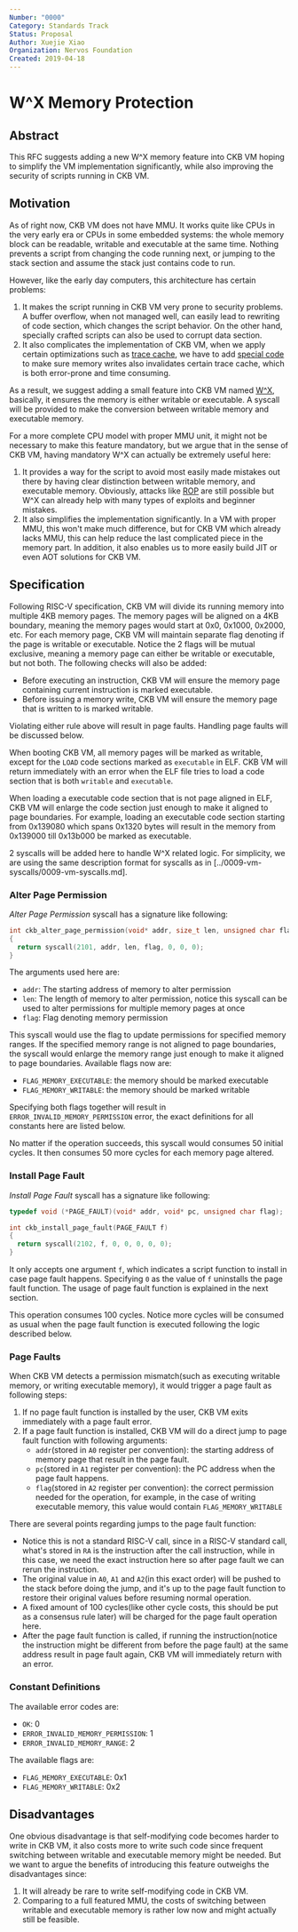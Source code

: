 ```yaml
---
Number: "0000"
Category: Standards Track
Status: Proposal
Author: Xuejie Xiao
Organization: Nervos Foundation
Created: 2019-04-18
---
```


# W^X Memory Protection

## Abstract

This RFC suggests adding a new W^X memory feature into CKB VM hoping to simplify the VM implementation significantly, while also improving the security of scripts running in CKB VM.

## Motivation

As of right now, CKB VM does not have MMU. It works quite like CPUs in the very early era or CPUs in some embedded systems: the whole memory block can be readable, writable and executable at the same time. Nothing prevents a script from changing the code running next, or jumping to the stack section and assume the stack just contains code to run.

However, like the early day computers, this architecture has certain problems:

1. It makes the script running in CKB VM very prone to security problems. A buffer overflow, when not managed well, can easily lead to rewriting of code section, which changes the script behavior. On the other hand, specially crafted scripts can also be used to corrupt data section.
2. It also complicates the implementation of CKB VM, when we apply certain optimizations such as [trace cache](https://en.wikipedia.org/wiki/Trace_Cache), we have to add [special code](https://github.com/nervosnetwork/ckb-vm/blob/16207caf5755b5edde6df8228a2366a553960a10/src/machine.rs#L431) to make sure memory writes also invalidates certain trace cache, which is both error-prone and time consuming.

As a result, we suggest adding a small feature into CKB VM named [W^X](https://en.wikipedia.org/wiki/W%5EX), basically, it ensures the memory is either writable or executable. A syscall will be provided to make the conversion between writable memory and executable memory.

For a more complete CPU model with proper MMU unit, it might not be necessary to make this feature mandatory, but we argue that in the sense of CKB VM, having mandatory W^X can actually be extremely useful here:

1. It provides a way for the script to avoid most easily made mistakes out there by having clear distinction between writable memory, and executable memory. Obviously, attacks like [ROP](https://en.wikipedia.org/wiki/Return-oriented_programming) are still possible but W^X can already help with many types of exploits and beginner mistakes.
2. It also simplifies the implementation significantly. In a VM with proper MMU, this won't make much difference, but for CKB VM which already lacks MMU, this can help reduce the last complicated piece in the memory part. In addition, it also enables us to more easily build JIT or even AOT solutions for CKB VM.

## Specification

Following RISC-V specification, CKB VM will divide its running memory into multiple 4KB memory pages. The memory pages will be aligned on a 4KB boundary, meaning the memory pages would start at 0x0, 0x1000, 0x2000, etc. For each memory page, CKB VM will maintain separate flag denoting if the page is writable or executable. Notice the 2 flags will be mutual exclusive, meaning a memory page can either be writable or executable, but not both. The following checks will also be added:

* Before executing an instruction, CKB VM will ensure the memory page containing current instruction is marked executable.
* Before issuing a memory write, CKB VM will ensure the memory page that is written to is marked writable.

Violating either rule above will result in page faults. Handling page faults will be discussed below.

When booting CKB VM, all memory pages will be marked as writable, except for the `LOAD` code sections marked as `executable` in ELF. CKB VM will return immediately with an error when the ELF file tries to load a code section that is both `writable` and `executable`.

When loading a executable code section that is not page aligned in ELF, CKB VM will enlarge the code section just enough to make it aligned to page boundaries. For example, loading an executable code section starting from 0x139080 which spans 0x1320 bytes will result in the memory from 0x139000 till 0x13b000 be marked as executable.

2 syscalls will be added here to handle W^X related logic. For simplicity, we are using the same description format for syscalls as in [../0009-vm-syscalls/0009-vm-syscalls.md].

### Alter Page Permission

*Alter Page Permission* syscall has a signature like following:

```c
int ckb_alter_page_permission(void* addr, size_t len, unsigned char flag)
{
  return syscall(2101, addr, len, flag, 0, 0, 0);
}
```

The arguments used here are:

* `addr`: The starting address of memory to alter permission
* `len`: The length of memory to alter permission, notice this syscall can be used to alter permissions for multiple memory pages at once
* `flag`: Flag denoting memory permission

This syscall would use the flag to update permissions for specified memory ranges. If the specified memory range is not aligned to page boundaries, the syscall would enlarge the memory range just enough to make it aligned to page boundaries. Available flags now are:

* `FLAG_MEMORY_EXECUTABLE`: the memory should be marked executable
* `FLAG_MEMORY_WRITABLE`: the memory should be marked writable

Specifying both flags together will result in `ERROR_INVALID_MEMORY_PERMISSION` error, the exact definitions for all constants here are listed below.

No matter if the operation succeeds, this syscall would consumes 50 initial cycles. It then consumes 50 more cycles for each memory page altered.

### Install Page Fault

*Install Page Fault* syscall has a signature like following:

```c
typedef void (*PAGE_FAULT)(void* addr, void* pc, unsigned char flag);

int ckb_install_page_fault(PAGE_FAULT f)
{
  return syscall(2102, f, 0, 0, 0, 0, 0);
}
```

It only accepts one argument `f`, which indicates a script function to install in case page fault happens. Specifying `0` as the value of `f` uninstalls the page fault function. The usage of page fault function is explained in the next section.

This operation consumes 100 cycles. Notice more cycles will be consumed as usual when the page fault function is executed following the logic described below.

### Page Faults

When CKB VM detects a permission mismatch(such as executing writable memory, or writing executable memory), it would trigger a page fault as following steps:

1. If no page fault function is installed by the user, CKB VM exits immediately with a page fault error.
2. If a page fault function is installed, CKB VM will do a direct jump to page fault function with following arguments:
    * `addr`(stored in `A0` register per convention): the starting address of memory page that result in the page fault.
    * `pc`(stored in `A1` register per convention): the PC address when the page fault happens.
    * `flag`(stored in `A2` register per convention): the correct permission needed for the operation, for example, in the case of writing executable memory, this value would contain `FLAG_MEMORY_WRITABLE`

There are several points regarding jumps to the page fault function:

* Notice this is not a standard RISC-V call, since in a RISC-V standard call, what's stored in `RA` is the instruction after the call instruction, while in this case, we need the exact instruction here so after page fault we can rerun the instruction.
* The original value in `A0`, `A1` and `A2`(in this exact order) will be pushed to the stack before doing the jump, and it's up to the page fault function to restore their original values before resuming normal operation.
* A fixed amount of 100 cycles(like other cycle costs, this should be put as a consensus rule later) will be charged for the page fault operation here.
* After the page fault function is called, if running the instruction(notice the instruction might be different from before the page fault) at the same address result in page fault again, CKB VM will immediately return with an error.

### Constant Definitions

The available error codes are:

* `OK`: 0
* `ERROR_INVALID_MEMORY_PERMISSION`: 1
* `ERROR_INVALID_MEMORY_RANGE`: 2

The available flags are:

* `FLAG_MEMORY_EXECUTABLE`: 0x1
* `FLAG_MEMORY_WRITABLE`: 0x2

## Disadvantages

One obvious disadvantage is that self-modifying code becomes harder to write in CKB VM, it also costs more to write such code since frequent switching between writable and executable memory might be needed. But we want to argue the benefits of introducing this feature outweighs the disadvantages since:

1. It will already be rare to write self-modifying code in CKB VM.
2. Comparing to a full featured MMU, the costs of switching between writable and executable memory is rather low now and might actually still be feasible.
